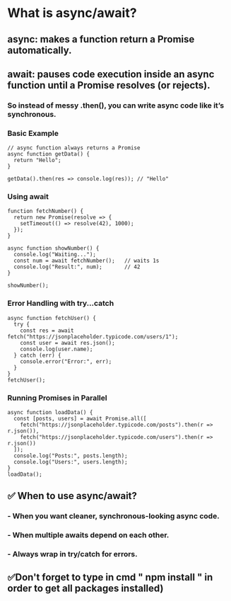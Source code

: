 # What is async/await?

## async: makes a function return a Promise automatically.

## await: pauses code execution inside an async function until a Promise resolves (or rejects).

### So instead of messy .then(), you can write async code like it’s synchronous.

### Basic Example
```
// async function always returns a Promise
async function getData() {
  return "Hello";
}

getData().then(res => console.log(res)); // "Hello"
```

### Using await
```
function fetchNumber() {
  return new Promise(resolve => {
    setTimeout(() => resolve(42), 1000);
  });
}

async function showNumber() {
  console.log("Waiting...");
  const num = await fetchNumber();   // waits 1s
  console.log("Result:", num);       // 42
}

showNumber();
```

### Error Handling with try...catch
```
async function fetchUser() {
  try {
    const res = await fetch("https://jsonplaceholder.typicode.com/users/1");
    const user = await res.json();
    console.log(user.name);
  } catch (err) {
    console.error("Error:", err);
  }
}
fetchUser();
```

### Running Promises in Parallel
```
async function loadData() {
  const [posts, users] = await Promise.all([
    fetch("https://jsonplaceholder.typicode.com/posts").then(r => r.json()),
    fetch("https://jsonplaceholder.typicode.com/users").then(r => r.json())
  ]);
  console.log("Posts:", posts.length);
  console.log("Users:", users.length);
}
loadData();
```

## ✅ When to use async/await?
### - When you want cleaner, synchronous-looking async code.
### - When multiple awaits depend on each other.
### - Always wrap in try/catch for errors.

## ✅Don't forget to type in cmd " npm install " in order to get all packages installed)
